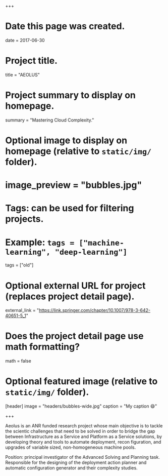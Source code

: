 +++
# Date this page was created.
date = 2017-06-30

# Project title.
title = "AEOLUS"

# Project summary to display on homepage.
summary = "Mastering Cloud Complexity."

# Optional image to display on homepage (relative to `static/img/` folder).
# image_preview = "bubbles.jpg"

# Tags: can be used for filtering projects.
# Example: `tags = ["machine-learning", "deep-learning"]`
tags = ["old"]

# Optional external URL for project (replaces project detail page).
external_link = "https://link.springer.com/chapter/10.1007/978-3-642-40651-5_1"

# Does the project detail page use math formatting?
math = false

# Optional featured image (relative to `static/img/` folder).
[header]
image = "headers/bubbles-wide.jpg"
caption = "My caption :smile:"

+++

Aeolus is an ANR funded research project whose main objective is to tackle
the scientic challenges that need to be solved in order to bridge the gap
between Infrastructure as a Service and Platform as a Service solutions,
by developing theory and tools to automate deployment, recon figuration,
and upgrades of variable sized, non-homogeneous machine pools.

Position: principal investigator of the Advanced Solving and Planning
task. Responsible for the designing of the deployment action planner and
automatic configuration generator and their complexity studies.

